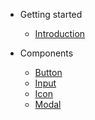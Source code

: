 - Getting started

  - [Introduction](introduction.md)

- Components

  - [Button](components/button.md)
  - [Input](components/input.md)
  - [Icon](components/icon.md)
  - [Modal](components/modal.md)
